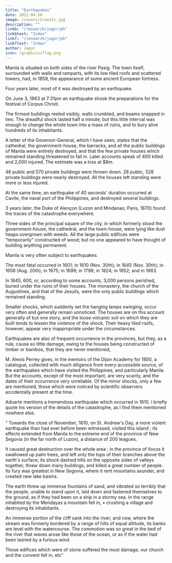 ```yaml
---
title: "Earthquakes"
date: 2022-04-30
image: /covers/travels.jpg
description: ""
linkb: "/research/jagor/ph"
linkbtext: "Index"
linkf: "/research/jagor/ph"
linkftext: "Index"
author: Jagor
icon: /graphics/flag.png
---
```



Manila is situated on both sides of the river Pasig. The town itself, surrounded with walls and ramparts, with its low tiled roofs and scattered towers, had, in 1859, the appearance of some ancient European fortress. 

Four years later, most of it was destroyed by an earthquake.

On June 3, 1863 at 7:31pm an earthquake shook the preparations for the festival of Corpus Christi. 

The firmest buildings reeled visibly, walls crumbled, and beams snapped in two. The dreadful shock lasted half a minute; but this little interval was enough to change the whole town into a mass of ruins, and to bury alive hundreds of its inhabitants. 

A letter of the Governor-General, which I have seen, states that the cathedral, the government-house, the barracks, and all the public buildings of Manila were entirely destroyed, and that the few private houses which remained standing threatened to fall in. Later accounts speak of 400 killed and 2,000 injured. The estimate was a loss at $8m. 

46 public and 570 private buildings were thrown down. 28 public, 528 private buildings were nearly destroyed. All the houses left standing were more or less injured.

At the same time, an earthquake of 40 seconds' duration occurred at Cavite, the naval port of the Philippines, and destroyed several buildings.

3 years later, the Duke of Alençon (Luzon and Mindanao; Paris, 1870) found the traces of the catastrophe everywhere. 

Three sides of the principal square of the city, in which formerly stood the government-house, the cathedral, and the town-house, were lying like dust heaps overgrown with weeds. All the large public edifices were “temporarily” constructed of wood; but no one appeared to have thought of building anything permanent.

Manila is very often subject to earthquakes. 

The most fatal occurred in 1601; in 1610 (Nov. 30th); in 1645 (Nov. 30th); in 1658 (Aug. 20th); in 1675; in 1699; in 1796; in 1824; in 1852; and in 1863. 

In 1645, 600, or, according to some accounts, 3,000 persons perished, buried under the ruins of their houses. The monastery, the church of the Augustines, and that of the Jesuits, were the only public buildings which remained standing.

Smaller shocks, which suddenly set the hanging lamps swinging, occur very often and generally remain unnoticed. The houses are on this account generally of but one story, and the loose volcanic soil on which they are built tends to lessen the violence of the shock. Their heavy tiled roofs, however, appear very inappropriate under the circumstances. 

Earthquakes are also of frequent occurrence in the provinces, but they, as a rule, cause so little damage, owing to the houses being constructed of timber or bamboo, that they are never mentioned,

M. Alexis Perrey gives, in the memoirs of the Dijon Academy for 1850, a catalogue, collected with much diligence from every accessible source, of the earthquakes which have visited the Philippines, and particularly Manila. But the accounts, except of the most important, are very scanty, and the dates of their occurrence very unreliable. Of the minor shocks, only a few are mentioned, those which were noticed by scientific observers accidentally present at the time.

Aduarte mentions a tremendous earthquake which occurred in 1610. I briefly quote his version of the details of the catastrophe, as I find them mentioned nowhere else.

“ Towards the close of November, 1610, on St. Andrew's Day, a more violent earthquake than had ever before been witnessed, visited this island ; its effects extended from Manila to the extreme end of the province of New Segovia (in the far north of Luzon), a distance of 200 leagues.

It caused great destruction over the whole area ; in the province of Ilocos it swallowed up palm trees, and left only the tops of their branches above the earth's surface; its shock dashed hills on the opposite sides of valleys together, threw down many buildings, and killed a great number of people. Its fury was greatest in New Segovia, where it rent mountains asunder, and created new lake basins. 

The earth threw up immense fountains of sand, and vibrated so terribly that the people, unable to stand upon it, laid down and fastened themselves to the ground, as if they had been on a ship in a stormy sea. In the range inhabited by the Mendayas a mountain fell in, • crushing a village and destroying its inhabitants. 

An immense portion of the cliff sank into the river; and now, where the stream was formerly bordered by a range of hills of equal altitude, its banks are level with the watercourse. The commotion was so great in the bed of the river that waves arose like those of the ocean, or as if the water had been lashed by a furious wind. 

Those edifices which were of stone suffered the most damage, our church and the convent fell in, etc"
